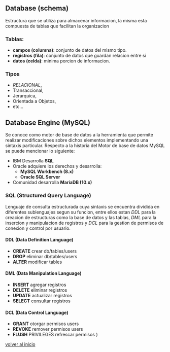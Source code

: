 ## Database (schema)
Estructura que se utiliza para almacenar informacion, la misma esta compuesta de tablas que facilitan la organizacion
### Tablas:
* __campos (columna)__: conjunto de datos del mismo tipo.
* __registros (fila)__: conjunto de datos que guardan relacion entre si
* __datos (celda)__:	minima porcion de informacion.

### Tipos
* _RELACIONAL_,
* Transaccional,
* Jerarquica,
* Orientada a Objetos,
* etc...

## Database Engine (MySQL)
Se conoce como motor de base de datos a la herramienta que permite realizar modificaciones sobre dichos elementos implementando una sintaxis particular. Respecto a la historia del Motor de base de datos MySQL se puede mencionar lo siguiente:
* IBM Desarrolla __SQL__
* Oracle adquiere los derechos y desarrolla:
	* __MySQL Workbench (8.x)__
	*  __Oracle SQL Server__
* Comunidad desarrolla __MariaDB (10.x)__

### SQL (Structured Query Language)
Lenguaje de consulta estructurada cuya sintaxis se encuentra dividida en diferentes sublenguajes segun su funcion, entre ellos estan _DDL_ para la creacion de estructuras como la base de datos y las tablas, _DML_ para la insercion y manipulacion de registros y _DCL_ para la gestion de permisos de conexion y control por usuario.
#### DDL (Data Definition Language)
*	__CREATE__ 	crear db/tables/users
*	__DROP__	eliminar db/tables/users
*	__ALTER__	modificar tables
#### DML (Data Manipulation Language)
*	__INSERT__	agregar registros
*	__DELETE__	eliminar registros
*	__UPDATE__	actualizar registros
*	__SELECT__	consultar registros
#### DCL (Data Control Language)
*	__GRANT__	otorgar permisos users
*	__REVOKE__ 	remover permisos users
*	__FLUSH__ PRIVILEGES refrescar permisos
)

[volver al inicio](../readme.md)
